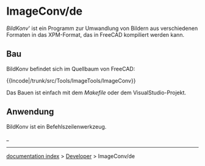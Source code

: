 # ImageConv/de
*BildKonv*\' ist ein Programm zur Umwandlung von Bildern aus verschiedenen Formaten in das XPM-Format, das in FreeCAD kompiliert werden kann.

## Bau

BildKonv befindet sich im Quellbaum von FreeCAD:


{{Incode|/trunk/src/Tools/ImageTools/ImageConv}}

Das Bauen ist einfach mit dem *Makefile* oder dem VisualStudio-Projekt.

## Anwendung

BildKonv ist ein Befehlszeilenwerkzeug.

_

---
[documentation index](../README.md) > [Developer](Category_Developer.md) > ImageConv/de
